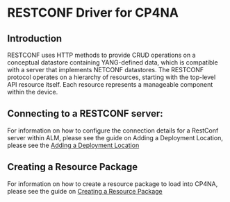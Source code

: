 # RESTCONF Driver for CP4NA

## Introduction

RESTCONF uses HTTP methods to provide CRUD operations on a conceptual datastore containing YANG-defined data, which is
compatible with a server that implements NETCONF datastores. The RESTCONF protocol operates on a hierarchy of resources,
starting with the top-level API resource itself.  Each resource represents a manageable component within the device.

## Connecting to a RESTCONF server:

For information on how to configure the connection details for a RestConf server within ALM, please see the guide on Adding a Deployment Location, please see the [Adding a Deployment Location](docs/AddingDeploymentLocation.md)

## Creating a Resource Package

For information on how to create a resource package to load into CP4NA, please see the guide on [Creating a Resource Package](docs/CreatingResourcePackage.md)